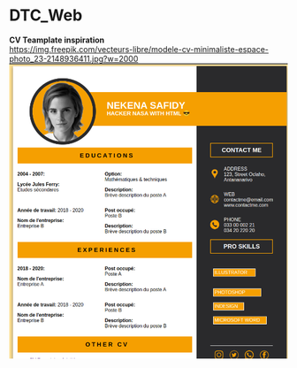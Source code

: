 # DTC_Web
**CV Teamplate inspiration** <br />
https://img.freepik.com/vecteurs-libre/modele-cv-minimaliste-espace-photo_23-2148936411.jpg?w=2000 <br />
![image info](./images/screenshotCV.png)
